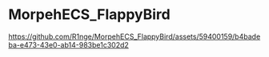# MorpehECS_FlappyBird

https://github.com/R1nge/MorpehECS_FlappyBird/assets/59400159/b4badeba-e473-43e0-ab14-983be1c302d2
